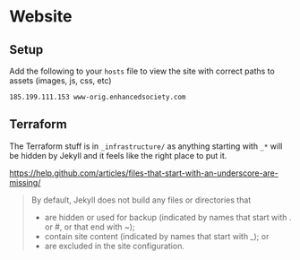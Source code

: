 # Website


## Setup

Add the following to your `hosts` file to view the site with correct paths to assets (images, js, css, etc)

	185.199.111.153 www-orig.enhancedsociety.com


## Terraform

The Terraform stuff is in `_infrastructure/` as anything starting with `_*` will be hidden by Jekyll and it feels like the right place to put it.

https://help.github.com/articles/files-that-start-with-an-underscore-are-missing/

> By default, Jekyll does not build any files or directories that
> * are hidden or used for backup (indicated by names that start with . or #, or that end with ~);
> * contain site content (indicated by names that start with _); or
> * are excluded in the site configuration.